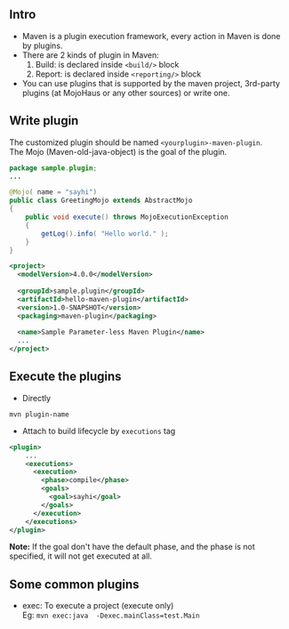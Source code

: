 ## Intro
* Maven is a plugin execution framework, every action in Maven is done by plugins.
* There are 2 kinds of plugin in Maven:
    1. Build: is declared inside `<build/>` block
    2. Report: is declared inside `<reporting/>` block
* You can use plugins that is supported by the maven project, 3rd-party plugins (at MojoHaus or any other sources) or write one.

## Write plugin
The customized plugin should be named `<yourplugin>-maven-plugin`.  
The Mojo (Maven-old-java-object) is the goal of the plugin.

```java
package sample.plugin;
...

@Mojo( name = "sayhi")
public class GreetingMojo extends AbstractMojo
{
    public void execute() throws MojoExecutionException
    {
        getLog().info( "Hello world." );
    }
}
```

```xml
<project>
  <modelVersion>4.0.0</modelVersion>
 
  <groupId>sample.plugin</groupId>
  <artifactId>hello-maven-plugin</artifactId>
  <version>1.0-SNAPSHOT</version>
  <packaging>maven-plugin</packaging>
 
  <name>Sample Parameter-less Maven Plugin</name>
  ...
</project>
```

## Execute the plugins
* Directly
```shell
mvn plugin-name
```
* Attach to build lifecycle by `executions` tag
```xml
<plugin>
    ...
    <executions>
      <execution>
        <phase>compile</phase>
        <goals>
          <goal>sayhi</goal>
        </goals>
      </execution>
    </executions>
</plugin>
```
**Note:** If the goal don't have the default phase, and the phase is not specified, it will not get executed at all.
## Some common plugins
* exec: To execute a project (execute only)   
  Eg: `mvn exec:java  -Dexec.mainClass=test.Main`